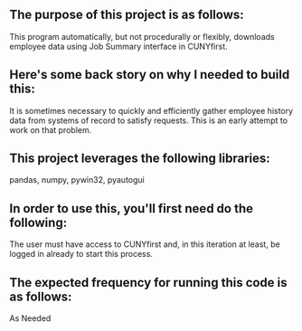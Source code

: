 ## The purpose of this project is as follows:
This program automatically, but not procedurally or flexibly, downloads employee data using Job Summary interface in CUNYfirst.
## Here's some back story on why I needed to build this:
It is sometimes necessary to quickly and efficiently gather employee history data from systems of record to satisfy requests. This is an early attempt to work on that problem.
## This project leverages the following libraries:
pandas, numpy, pywin32, pyautogui
## In order to use this, you'll first need do the following:
The user must have access to CUNYfirst and, in this iteration at least, be logged in already to start this process.
## The expected frequency for running this code is as follows:
As Needed